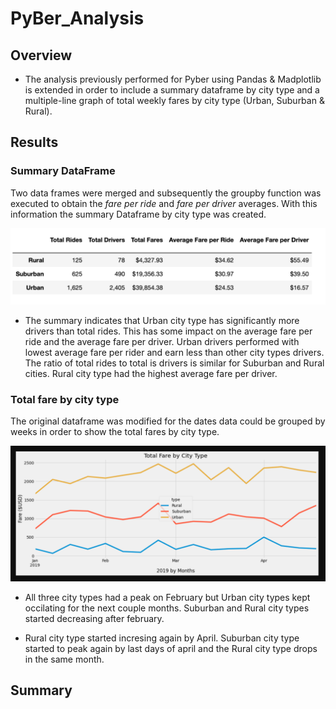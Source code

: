 # PyBer_Analysis

## Overview

- The analysis previously performed for Pyber using Pandas & Madplotlib is extended in order to include a summary dataframe by city type and a multiple-line graph of total weekly fares by city type (Urban, Suburban & Rural).


## Results 

### Summary DataFrame

Two data frames were merged and subsequently the groupby function was executed to obtain the *fare per ride* and *fare per driver* averages. With this information the summary Dataframe by city type was created.

![Alt Text](https://github.com/ramonmhung/PyBer_Analysis-/blob/main/PYBER%20ANALYSIS%20/DATA%20FRAME.png)

- The summary indicates that Urban city type has significantly more drivers than total rides. This has some impact on the average fare per ride and the average fare per driver. Urban drivers performed with lowest average fare per rider and earn less than other city types drivers. The ratio of total rides to total is drivers is similar for Suburban and Rural cities. Rural city type had the highest average fare per driver.

### Total fare by city type 

The original dataframe was modified for the dates data could be grouped by weeks in order to show the total fares by city type.

![Alt Text](https://github.com/ramonmhung/PyBer_Analysis-/blob/main/PYBER%20ANALYSIS%20/MULTI%20LINE%20.png)

- All three city types had a peak on February but Urban city types kept occilating for the next couple months. Suburban and Rural city types started decreasing after february.

- Rural city type started incresing again by April. Suburban city type started to peak again by last days of april and the Rural city type drops in the same month.

## Summary 







